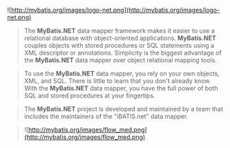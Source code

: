 ![http://mybatis.org/images/logo-net.png](http://mybatis.org/images/logo-net.png)

> The **MyBatis.NET** data mapper framework makes it easier to use a relational database with object-oriented applications. **MyBatis.NET** couples objects with stored procedures or SQL statements using a XML descriptor or annotations. Simplicity is the biggest advantage of the **MyBatis.NET** data mapper over object relational mapping tools.

> To use the **MyBatis.NET** data mapper, you rely on your own objects, XML, and SQL. There is little to learn that you don't already know. With the **MyBatis.NET** data mapper, you have the full power of both SQL and stored procedures at your fingertips.

> The **MyBatis.NET** project is developed and maintained by a team that includes the maintainers of the "iBATIS.net" data mapper.

> ![http://mybatis.org/images/flow_med.png](http://mybatis.org/images/flow_med.png)